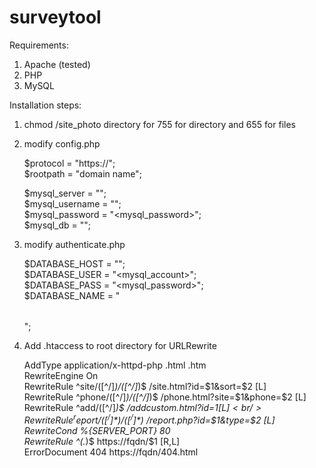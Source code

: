 # surveytool

Requirements:
1. Apache (tested)
2. PHP
3. MySQL

Installation steps:
1. chmod /site_photo directory for 755 for directory and 655 for files
2. modify config.php

    $protocol = "https://";<br/>
    $rootpath = "domain name";<br/>

    $mysql_server = "<host>";<br/>
    $mysql_username = "<mysql account>";<br/>
    $mysql_password = "<mysql_password>";<br/>
    $mysql_db = "<table>";<br/>

3. modify authenticate.php

   $DATABASE_HOST = "<host>";<br/>
   $DATABASE_USER = "<mysql_account>";<br/>
   $DATABASE_PASS = "<mysql_password>";<br/>
   $DATABASE_NAME = "<table>";<br/>
   
4.  Add .htaccess to root directory for URLRewrite

    AddType application/x-httpd-php .html .htm<br/>
    RewriteEngine On<br/>
    RewriteRule ^site/([^/]*)/([^/]*)$ /site.html?id=$1&sort=$2 [L]<br/>
    RewriteRule ^phone/([^/]*)/([^/]*)$ /phone.html?site=$1&phone=$2 [L]<br/>
    RewriteRule ^add/([^/]*)$ /addcustom.html?id=$1 [L]<br/>
    RewriteRule ^report/([^/]*)/([^/]*)$ /report.php?id=$1&type=$2 [L]<br/>
    RewriteCond %{SERVER_PORT} 80<br/>
    RewriteRule ^(.*)$ https://fqdn/$1 [R,L]<br/>
    ErrorDocument 404 https://fqdn/404.html<br/>
